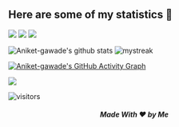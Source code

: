 ## Here are some of my statistics 🚀

<a href="https://www.youtube.com/watch?v=dQw4w9WgXcQ"><img src="https://user-images.githubusercontent.com/73097560/115834477-dbab4500-a447-11eb-908a-139a6edaec5c.gif"></a>
![](https://github-profile-summary-cards.vercel.app/api/cards/repos-per-language?username=Aniket-gawade&theme=github_dark)
![](https://github-profile-summary-cards.vercel.app/api/cards/most-commit-language?username=Aniket-gawade&theme=github_dark)

![Aniket-gawade's github stats](https://github-readme-stats.vercel.app/api?username=Aniket-gawade&show_icons=true&theme=github_dark)
<img src="https://github-readme-streak-stats.herokuapp.com/?user=Aniket-gawade&theme=tokyonight_duo" alt="mystreak"/>

<!--![AkuraDiary's Top Langs](https://github-readme-stats.vercel.app/api/top-langs/?username=AkuraDiary&theme=github_dark&layout=compact)-->

[![Aniket-gawade's GitHub Activity Graph](https://activity-graph.herokuapp.com/graph?username=Aniket-gawade&theme=react-dark)](README.md)

<!--trap-->
<a href="https://www.youtube.com/watch?v=dQw4w9WgXcQ"><img src="https://user-images.githubusercontent.com/73097560/115834477-dbab4500-a447-11eb-908a-139a6edaec5c.gif"></a>

![visitors](https://visitor-badge.glitch.me/badge?page_id=Aniket-gawade)
<h5 align="center">Made With ❤️ by Me </h5>
